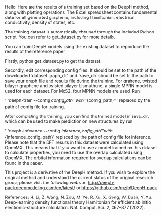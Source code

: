 Hello! Here are the results of a training set based on the DeepH method, along with plotting operations. The Excel spreadsheet contains fundamental data for all generated graphene, including Hamiltonian, electrical conductivity, density of states, etc.

The training dataset is automatically obtained through the included Python script. You can refer to get_dataset.py for more details.

You can train DeepH models using the existing dataset to reproduce the results of the reference paper.

Firstly, python get_dataset.py to get the dataset.

Secondly, edit corresponding config files. It should be set to the path of the downloaded 'dataset.graph_dir' and 'save_dir' should be set to the path to save your graph file and results file during the training. For grahene, twisted bilayer graphene and twisted bilayer bismuthene, a single MPNN model is used for each dataset. For MoS2, four MPNN models are used. Run

'''deeph-train --config ${config_path}'''
with '''${config_path}''' replaced by the path of config file for training.

After completing the training, you can find the trained model in save_dir, which can be used to make prediction on new structures by run

'''deeph-inference --config ${inference_config_path}'''
with '${inference_config_path}' replaced by the path of config file for inference. Please note that the DFT results in this dataset were calculated using OpenMX. This means that if you want to use a model trained on this dataset to calculate properties, you need to use the overlap calculated using OpenMX. The orbital information required for overlap calculations can be found in the paper.


This project is a derivative of the DeepH method. If you wish to explore the original method and understand the current status of the original research group, please visit the following website: 
http://deeph-pack.deepmodeling.com/en/latest/
or
https://github.com/mzjb/DeepH-pack

References:
H. Li, Z. Wang, N. Zou, M. Ye, R. Xu, X. Gong, W. Duan, Y. Xu. Deep-learning density functional theory Hamiltonian for efficient ab initio electronic-structure calculation. Nat. Comput. Sci. 2, 367–377 (2022).
